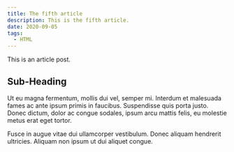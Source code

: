 ```yaml
---
title: The fifth article
description: This is the fifth article.
date: 2020-09-05
tags:
  - HTML
---
```


This is an article post.

## Sub-Heading

Ut eu magna fermentum, mollis dui vel, semper mi. Interdum et malesuada fames ac ante ipsum primis in faucibus. Suspendisse quis porta justo. Donec dictum, dolor ac congue sodales, ipsum arcu mattis felis, eu molestie metus erat eget tortor.

Fusce in augue vitae dui ullamcorper vestibulum. Donec aliquam hendrerit ultricies. Aliquam non ipsum ut dui aliquet congue.
